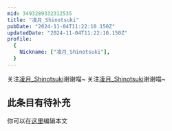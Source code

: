 ```yaml
---
mid: 3493289332312535
title: "凌月_Shinotsuki"
pubDate: "2024-11-04T11:22:10.150Z"
updatedDate: "2024-11-04T11:22:10.150Z"
profile:
  {
    Nickname: ["凌月_Shinotsuki"],
  }
---
```


关注[凌月_Shinotsuki](https://space.bilibili.com/3493289332312535)谢谢喵~ 关注[凌月_Shinotsuki](https://space.bilibili.com/3493289332312535)谢谢喵~

## 此条目有待补充
你可以在[这里](https://github.com/Yuhanawa/VTuber.ICU-Content/edit/master/v/凌月_Shinotsuki/index.md)编辑本文
